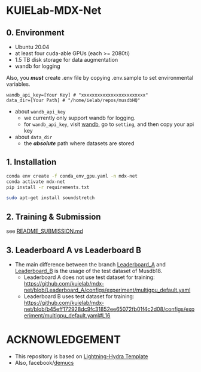 # KUIELab-MDX-Net

## 0. Environment

- Ubuntu 20.04
- at least four cuda-able GPUs (each >= 2080ti)
- 1.5 TB disk storage for data augmentation
- wandb for logging

Also, you ***must*** create .env file by copying .env.sample to set environmental variables.

```
wandb_api_key=[Your Key] # "xxxxxxxxxxxxxxxxxxxxxxxx"
data_dir=[Your Path] # "/home/ielab/repos/musdbHQ"
```

- about ```wandb_api_key```
   - we currently only support wandb for logging.
   - for ```wandb_api_key```, visit [wandb](https://wandb.ai/site), go to ```setting```, and then copy your api key
- about ```data_dir```
   - the ***absolute*** path where datasets are stored

## 1. Installation

```bash
conda env create -f conda_env_gpu.yaml -n mdx-net
conda activate mdx-net
pip install -r requirements.txt

sudo apt-get install soundstretch
```

## 2. Training & Submission

see [README_SUBMISSION.md](README_SUBMISSION.md)

## 3. Leaderboard A vs Leaderboard B

- The main difference between the branch [Leaderboard_A](https://github.com/kuielab/mdx-net/tree/Leaderboard_A) and [Leaderboard_B](https://github.com/kuielab/mdx-net/tree/Leaderboard_B) is the usage of the test dataset of Musdb18.
   - Leaderboard A does not use test dataset for training: https://github.com/kuielab/mdx-net/blob/Leaderboard_A/configs/experiment/multigpu_default.yaml
   - Leaderboard B uses test dataset for training: https://github.com/kuielab/mdx-net/blob/b45eff172928dc9fc31852ee65072fb01f4c2d08/configs/experiment/multigpu_default.yaml#L16
  
# ACKNOWLEDGEMENT

- This repository is based on [Lightning-Hydra Template](https://github.com/ashleve/lightning-hydra-template)
- Also, facebook/[demucs](https://github.com/facebookresearch/demucs)